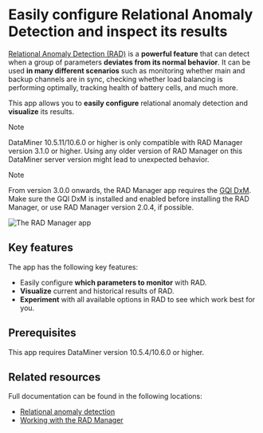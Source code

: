 # Easily configure Relational Anomaly Detection and inspect its results

[Relational Anomaly Detection (RAD)](https://aka.dataminer.services/RAD) is a **powerful feature** that can detect when a group of parameters **deviates from its normal behavior**. It can be used **in many different scenarios** such as monitoring whether main and backup channels are in sync, checking whether load balancing is performing optimally, tracking health of battery cells, and much more.

This app allows you to **easily configure** relational anomaly detection and **visualize** its results.

> [!NOTE]
> DataMiner 10.5.11/10.6.0 or higher is only compatible with RAD Manager version 3.1.0 or higher. Using any older version of RAD Manager on this DataMiner server version might lead to unexpected behavior.

> [!NOTE]
> From version 3.0.0 onwards, the RAD Manager app requires the [GQI DxM](https://aka.dataminer.services/gqi-dxm). Make sure the GQI DxM is installed and enabled before installing the RAD Manager, or use RAD Manager version 2.0.4, if possible.

![The RAD Manager app](./Images/RAD_Manager.png)

## Key features

The app has the following key features:

- Easily configure **which parameters to monitor** with RAD.
- **Visualize** current and historical results of RAD.
- **Experiment** with all available options in RAD to see which work best for you.

## Prerequisites

This app requires DataMiner version 10.5.4/10.6.0 or higher.

## Related resources

Full documentation can be found in the following locations:

- [Relational anomaly detection](https://aka.dataminer.services/RAD)
- [Working with the RAD Manager](https://aka.dataminer.services/RADManager)